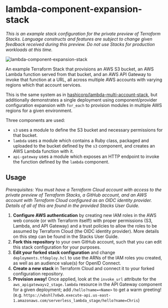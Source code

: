 # lambda-component-expansion-stack

_This is an example stack configuration for the private preview of Terraform Stacks. Language
constructs and features are subject to change given feedback received during this preview. Do not
use Stacks for production workloads at this time._

![lambda-component-expansion-stack](https://github.com/hashicorp/lambda-component-expansion-stack/assets/2430490/4c4b9820-e84c-4966-bbe5-b86a7aff787b)

An example Terraform Stack that provisions an AWS S3 bucket, an AWS Lambda function served from that bucket,
and an AWS API Gateway to invoke that function at a URL, all across multiple AWS accounts with
varying regions which that account services.

This is the same system as in [hashicorp/lambda-multi-account-stack](https://github.com/hashicorp/lambda-multi-account-stack), but additionally demonstrates
a single deployment using component/provider configuration expansion with `for_each` to provision
modules in multiple AWS regions for a given environment.

Three components are used:

* `s3` uses a module to define the S3 bucket and necessary permissions for that bucket.
* `lambda` uses a module which contains a Ruby class, packaged and uploaded to the bucket defined by
  the `s3` component, and creates an AWS Lambda function with it.
* `api-gateway` uses a module which exposes an HTTP endpoint to invoke the function defined by the
  `lambda` component.

## Usage

_Prerequisites: You must have a Terraform Cloud account with access to the private preview of
Terraform Stacks, a GitHub account, and an AWS account with Terraform Cloud configured as an OIDC
identity provider. Details of all of this are found in the provided Stacks User Guide._

1. **Configure AWS authentication** by creating new IAM roles in the AWS web console (or with
   Terraform itself!) with proper permissions (S3, Lambda, and API Gateway) and a trust policies to
   allow the roles to be assumed by Terraform Cloud (the OIDC identity provider). More details on this
   step can be found in the Stacks User Guide.
2. **Fork this repository** to your own GitHub account, such that you can edit this stack configuration
   for your purposes.
3. **Edit your forked stack configuration** and change `deployments.tfdeploy.hcl` to use the ARNs of the
   IAM roles you created, as well as an audience value(s) for OpenID Connect.
4. **Create a new stack** in Terraform Cloud and connect it to your forked configuration repository.
5. **Provision away!** Once applied, look at the `invoke_url` attribute for the
   `aws_apigatewayv2_stage.lambda` resource in the API Gateway component for a given deployment; add `/hello?name=<Name>` to
   get a warm greeting! (e.g. `https://wbshl7x6wb.execute-api.us-east-1.amazonaws.com/serverless_lambda_stage/hello?name=Chris`)
